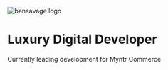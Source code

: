 ![bansavage logo](https://kylebansavage.com/images/bansavage-black.png)

# Luxury Digital Developer
Currently leading development for Myntr Commerce

<!--
![404](https://media.giphy.com/media/v1.Y2lkPTc5MGI3NjExZnJmYmFhNDg5a2w1aHZkYTBjZXFiYzd2enR3M2E3azNleTlraTkzMSZlcD12MV9pbnRlcm5hbF9naWZfYnlfaWQmY3Q9Zw/gPIkEyBAS5R9Q39n8e/giphy.gif)

**bansavage/bansavage** is a ✨ _special_ ✨ repository because its `README.md` (this file) appears on your GitHub profile.

Here are some ideas to get you started:

- 🔭 I’m currently working on ...
- 🌱 I’m currently learning ...
- 👯 I’m looking to collaborate on ...
- 🤔 I’m looking for help with ...
- 💬 Ask me about ...
- 📫 How to reach me: ...
- 😄 Pronouns: ...
- ⚡ Fun fact: ...

![Kyle's github stats](https://github-readme-stats.vercel.app/api?username=bansavage&theme=merko&layout=compact)

-->

